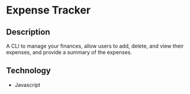 # Expense Tracker

## Description

A CLI to manage your finances, allow users to add, delete, and view their expenses, and provide a summary of the expenses.

## Technology

- Javascript
